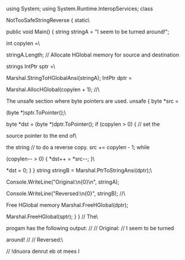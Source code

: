 using System; using System.Runtime.InteropServices; class

NotTooSafeStringReverse { static\

public void Main() { string stringA = \"I seem to be turned around!\";

int copylen =\

stringA.Length; // Allocate HGlobal memory for source and destination

strings IntPtr sptr =\

Marshal.StringToHGlobalAnsi(stringA); IntPtr dptr =

Marshal.AllocHGlobal(copylen + 1); //\

The unsafe section where byte pointers are used. unsafe { byte \*src =

(byte \*)sptr.ToPointer();\

byte \*dst = (byte \*)dptr.ToPointer(); if (copylen \> 0) { // set the

source pointer to the end of\

the string // to do a reverse copy. src += copylen - 1; while

(copylen\-- \> 0) { \*dst++ = \*src\--; }\

\*dst = 0; } } string stringB = Marshal.PtrToStringAnsi(dptr);\

Console.WriteLine(\"Original:\\n{0}\\n\", stringA);

Console.WriteLine(\"Reversed:\\n{0}\", stringB); //\

Free HGlobal memory Marshal.FreeHGlobal(dptr);

Marshal.FreeHGlobal(sptr); } } // The\

progam has the following output: // // Original: // I seem to be turned

around! // // Reversed:\

// !dnuora denrut eb ot mees I

